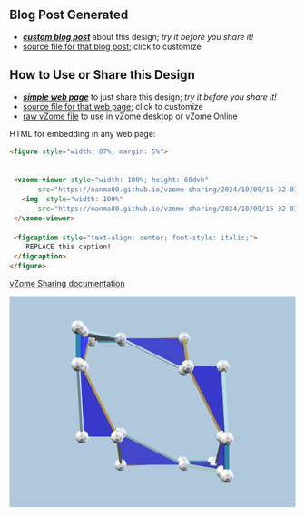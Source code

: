 
## Blog Post Generated

 - [***custom blog post***](<https://nanma80.github.io/vzome-sharing/2024/10/09/twisted_cube_1_component-15-32-01.html>) about this design; *try it before you share it!*
 - [source file for that blog post](<https://github.com/nanma80/vzome-sharing/edit/main/_posts/2024-10-09-twisted_cube_1_component-15-32-01.md>); click to customize
 


## How to Use or Share this Design

 - [***simple web page***](<https://nanma80.github.io/vzome-sharing/2024/10/09/15-32-01-twisted_cube_1_component/>) to just share this design; *try it before you share it!*
 - [source file for that web page](<https://github.com/nanma80/vzome-sharing/edit/main/2024/10/09/15-32-01-twisted_cube_1_component/index.md>); click to customize
 - [raw vZome file](<https://raw.githubusercontent.com/nanma80/vzome-sharing/main/2024/10/09/15-32-01-twisted_cube_1_component/twisted_cube_1_component.vZome>) to use in vZome desktop or vZome Online
 
 HTML for embedding in any web page:
 ```html
<figure style="width: 87%; margin: 5%">
  
  
  <vzome-viewer style="width: 100%; height: 60dvh" 
        src="https://nanma80.github.io/vzome-sharing/2024/10/09/15-32-01-twisted_cube_1_component/twisted_cube_1_component.vZome" >
    <img  style="width: 100%"
        src="https://nanma80.github.io/vzome-sharing/2024/10/09/15-32-01-twisted_cube_1_component/twisted_cube_1_component.png" >
  </vzome-viewer>

  <figcaption style="text-align: center; font-style: italic;">
     REPLACE this caption!
  </figcaption>
</figure>

 ```

[vZome Sharing documentation](https://vzome.github.io/vzome/sharing.html#how-it-works)

![Image](<twisted_cube_1_component.png>)

